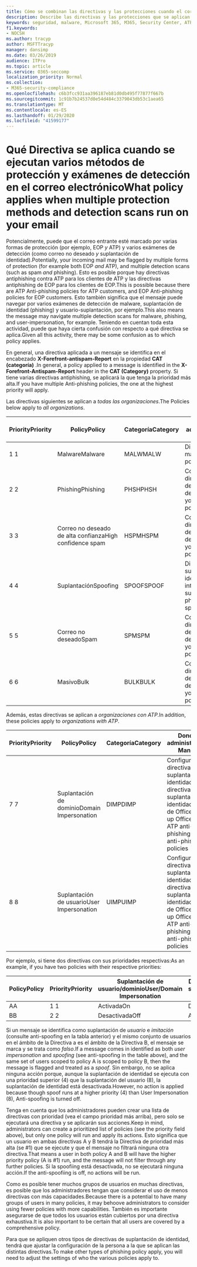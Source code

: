 ```yaml
---
title: Cómo se combinan las directivas y las protecciones cuando el correo está marcado con color rojo
description: Describe las directivas y las protecciones que se aplican cuando el correo electrónico detecta varias protecciones y se examina mediante varias formas de detección. Qué directivas se aplican y qué acciones realizar, cuando el correo electrónico está marcado como malware, correo no deseado, correo no deseado de alta confianza, phishing y masivo por EOP o ATP.
keywords: seguridad, malware, Microsoft 365, M365, Security Center, ATP, Microsoft defender ATP, Office 365 ATP, ATP de Azure
f1.keywords:
- NOCSH
ms.author: tracyp
author: MSFTTracyp
manager: dansimp
ms.date: 03/26/2019
audience: ITPro
ms.topic: article
ms.service: O365-seccomp
localization_priority: Normal
ms.collection:
- M365-security-compliance
ms.openlocfilehash: c6b3fcc931aa396187eb81d0db495f77877f667b
ms.sourcegitcommit: 1c91b7b24537d0e54d484c3379043db53c1aea65
ms.translationtype: MT
ms.contentlocale: es-ES
ms.lasthandoff: 01/29/2020
ms.locfileid: "41599177"
---
```

# <a name="what-policy-applies-when-multiple-protection-methods-and-detection-scans-run-on-your-email"></a><span data-ttu-id="ffc93-105">Qué Directiva se aplica cuando se ejecutan varios métodos de protección y exámenes de detección en el correo electrónico</span><span class="sxs-lookup"><span data-stu-id="ffc93-105">What policy applies when multiple protection methods and detection scans run on your email</span></span>

<span data-ttu-id="ffc93-106">Potencialmente, puede que el correo entrante esté marcado por varias formas de protección (por ejemplo, EOP *y* ATP) y varios exámenes de detección (como correo no deseado *y* suplantación de identidad).</span><span class="sxs-lookup"><span data-stu-id="ffc93-106">Potentially, your incoming mail may be flagged by multiple forms of protection (for example both EOP *and* ATP), and multiple detection scans (such as spam *and* phishing).</span></span> <span data-ttu-id="ffc93-107">Esto es posible porque hay directivas antiphishing contra ATP para los clientes de ATP y las directivas antiphishing de EOP para los clientes de EOP.</span><span class="sxs-lookup"><span data-stu-id="ffc93-107">This is possible because there are ATP Anti-phishing policies for ATP customers, and EOP Anti-phishing policies for EOP customers.</span></span> <span data-ttu-id="ffc93-108">Esto también significa que el mensaje puede navegar por varios exámenes de detección de malware, suplantación de identidad (phishing) y usuario-suplantación, por ejemplo.</span><span class="sxs-lookup"><span data-stu-id="ffc93-108">This also means the message may navigate multiple detection scans for malware, phishing, and user-impersonation, for example.</span></span> <span data-ttu-id="ffc93-109">Teniendo en cuentan toda esta actividad, puede que haya cierta confusión con respecto a qué directiva se aplica.</span><span class="sxs-lookup"><span data-stu-id="ffc93-109">Given all this activity, there may be some confusion as to which policy applies.</span></span>

<span data-ttu-id="ffc93-110">En general, una directiva aplicada a un mensaje se identifica en el encabezado **X-Forefront-antispam-Report** en la propiedad **CAT (categoría)** .</span><span class="sxs-lookup"><span data-stu-id="ffc93-110">In general, a policy applied to a message is identified in the **X-Forefront-Antispam-Report** header in the **CAT (Category)** property.</span></span> <span data-ttu-id="ffc93-111">Si tiene varias directivas antiphishing, se aplicará la que tenga la prioridad más alta.</span><span class="sxs-lookup"><span data-stu-id="ffc93-111">If you have multiple Anti-phishing policies, the one at the highest priority will apply.</span></span>

<span data-ttu-id="ffc93-112">Las directivas siguientes se aplican a _todas las organizaciones_.</span><span class="sxs-lookup"><span data-stu-id="ffc93-112">The Policies below apply to _all organizations_.</span></span>

|<span data-ttu-id="ffc93-113">Priority</span><span class="sxs-lookup"><span data-stu-id="ffc93-113">Priority</span></span> |<span data-ttu-id="ffc93-114">Policy</span><span class="sxs-lookup"><span data-stu-id="ffc93-114">Policy</span></span>  |<span data-ttu-id="ffc93-115">Categoría</span><span class="sxs-lookup"><span data-stu-id="ffc93-115">Category</span></span>  |<span data-ttu-id="ffc93-116">Donde se administra</span><span class="sxs-lookup"><span data-stu-id="ffc93-116">Where Managed</span></span> |
|---------|---------|---------|---------|
|<span data-ttu-id="ffc93-117">1 </span><span class="sxs-lookup"><span data-stu-id="ffc93-117">1</span></span>     | <span data-ttu-id="ffc93-118">Malware</span><span class="sxs-lookup"><span data-stu-id="ffc93-118">Malware</span></span>      | <span data-ttu-id="ffc93-119">MALW</span><span class="sxs-lookup"><span data-stu-id="ffc93-119">MALW</span></span>      | <span data-ttu-id="ffc93-120">Directiva de malware</span><span class="sxs-lookup"><span data-stu-id="ffc93-120">Malware policy</span></span>   |
|<span data-ttu-id="ffc93-121">2 </span><span class="sxs-lookup"><span data-stu-id="ffc93-121">2</span></span>     | <span data-ttu-id="ffc93-122">Phishing</span><span class="sxs-lookup"><span data-stu-id="ffc93-122">Phishing</span></span>     | <span data-ttu-id="ffc93-123">PHSH</span><span class="sxs-lookup"><span data-stu-id="ffc93-123">PHSH</span></span>     | <span data-ttu-id="ffc93-124">Configurar las directivas de filtro de correo no deseado</span><span class="sxs-lookup"><span data-stu-id="ffc93-124">Configure your spam filter policies</span></span>     |
|<span data-ttu-id="ffc93-125">3 </span><span class="sxs-lookup"><span data-stu-id="ffc93-125">3</span></span>     | <span data-ttu-id="ffc93-126">Correo no deseado de alta confianza</span><span class="sxs-lookup"><span data-stu-id="ffc93-126">High confidence spam</span></span>      | <span data-ttu-id="ffc93-127">HSPM</span><span class="sxs-lookup"><span data-stu-id="ffc93-127">HSPM</span></span>        | <span data-ttu-id="ffc93-128">Configurar las directivas de filtro de correo no deseado</span><span class="sxs-lookup"><span data-stu-id="ffc93-128">Configure your spam filter policies</span></span>        |
|<span data-ttu-id="ffc93-129">4 </span><span class="sxs-lookup"><span data-stu-id="ffc93-129">4</span></span>     | <span data-ttu-id="ffc93-130">Suplantación</span><span class="sxs-lookup"><span data-stu-id="ffc93-130">Spoofing</span></span>        | <span data-ttu-id="ffc93-131">SPOOF</span><span class="sxs-lookup"><span data-stu-id="ffc93-131">SPOOF</span></span>        | <span data-ttu-id="ffc93-132">Directiva contra la suplantación de identidad, inteligencia de suplantación</span><span class="sxs-lookup"><span data-stu-id="ffc93-132">Anti-phishing policy, spoof intelligence</span></span>        |
|<span data-ttu-id="ffc93-133">5 </span><span class="sxs-lookup"><span data-stu-id="ffc93-133">5</span></span>     | <span data-ttu-id="ffc93-134">Correo no deseado</span><span class="sxs-lookup"><span data-stu-id="ffc93-134">Spam</span></span>         | <span data-ttu-id="ffc93-135">SPM</span><span class="sxs-lookup"><span data-stu-id="ffc93-135">SPM</span></span>         | <span data-ttu-id="ffc93-136">Configurar las directivas de filtro de correo no deseado</span><span class="sxs-lookup"><span data-stu-id="ffc93-136">Configure your spam filter policies</span></span>         |
|<span data-ttu-id="ffc93-137">6 </span><span class="sxs-lookup"><span data-stu-id="ffc93-137">6</span></span>     | <span data-ttu-id="ffc93-138">Masivo</span><span class="sxs-lookup"><span data-stu-id="ffc93-138">Bulk</span></span>         | <span data-ttu-id="ffc93-139">BULK</span><span class="sxs-lookup"><span data-stu-id="ffc93-139">BULK</span></span>        | <span data-ttu-id="ffc93-140">Configurar las directivas de filtro de correo no deseado</span><span class="sxs-lookup"><span data-stu-id="ffc93-140">Configure your spam filter policies</span></span>         |

<span data-ttu-id="ffc93-141">Además, estas directivas se aplican a _organizaciones con ATP_.</span><span class="sxs-lookup"><span data-stu-id="ffc93-141">In addition, these policies apply to _organizations with ATP_.</span></span>

|<span data-ttu-id="ffc93-142">Priority</span><span class="sxs-lookup"><span data-stu-id="ffc93-142">Priority</span></span> |<span data-ttu-id="ffc93-143">Policy</span><span class="sxs-lookup"><span data-stu-id="ffc93-143">Policy</span></span>  |<span data-ttu-id="ffc93-144">Categoría</span><span class="sxs-lookup"><span data-stu-id="ffc93-144">Category</span></span>  |<span data-ttu-id="ffc93-145">Donde se administra</span><span class="sxs-lookup"><span data-stu-id="ffc93-145">Where Managed</span></span> |
|---------|---------|---------|---------|
|<span data-ttu-id="ffc93-146">7 </span><span class="sxs-lookup"><span data-stu-id="ffc93-146">7</span></span>     | <span data-ttu-id="ffc93-147">Suplantación de dominio</span><span class="sxs-lookup"><span data-stu-id="ffc93-147">Domain Impersonation</span></span>         | <span data-ttu-id="ffc93-148">DIMP</span><span class="sxs-lookup"><span data-stu-id="ffc93-148">DIMP</span></span>         | <span data-ttu-id="ffc93-149">Configurar directivas contra suplantación de identidad y directivas contra suplantación de identidad de ATP de Office 365</span><span class="sxs-lookup"><span data-stu-id="ffc93-149">Set up Office 365 ATP anti-phishing and anti-phishing policies</span></span>        |
|<span data-ttu-id="ffc93-150">8 </span><span class="sxs-lookup"><span data-stu-id="ffc93-150">8</span></span>     | <span data-ttu-id="ffc93-151">Suplantación de usuario</span><span class="sxs-lookup"><span data-stu-id="ffc93-151">User Impersonation</span></span>        | <span data-ttu-id="ffc93-152">UIMP</span><span class="sxs-lookup"><span data-stu-id="ffc93-152">UIMP</span></span>         | <span data-ttu-id="ffc93-153">Configurar directivas contra suplantación de identidad y directivas contra suplantación de identidad de ATP de Office 365</span><span class="sxs-lookup"><span data-stu-id="ffc93-153">Set up Office 365 ATP anti-phishing and anti-phishing policies</span></span>         |

<span data-ttu-id="ffc93-154">Por ejemplo, si tiene dos directivas con sus prioridades respectivas:</span><span class="sxs-lookup"><span data-stu-id="ffc93-154">As an example, if you have two policies with their respective priorities:</span></span>

|<span data-ttu-id="ffc93-155">Policy</span><span class="sxs-lookup"><span data-stu-id="ffc93-155">Policy</span></span>  |<span data-ttu-id="ffc93-156">Priority</span><span class="sxs-lookup"><span data-stu-id="ffc93-156">Priority</span></span>  |<span data-ttu-id="ffc93-157">Suplantación de usuario/dominio</span><span class="sxs-lookup"><span data-stu-id="ffc93-157">User/Domain Impersonation</span></span>  |<span data-ttu-id="ffc93-158">Directiva contra la suplantación</span><span class="sxs-lookup"><span data-stu-id="ffc93-158">Anti-spoofing</span></span>  |
|---------|---------|---------|---------|
|<span data-ttu-id="ffc93-159">A</span><span class="sxs-lookup"><span data-stu-id="ffc93-159">A</span></span>     | <span data-ttu-id="ffc93-160">1 </span><span class="sxs-lookup"><span data-stu-id="ffc93-160">1</span></span>        | <span data-ttu-id="ffc93-161">Activada</span><span class="sxs-lookup"><span data-stu-id="ffc93-161">On</span></span>        |<span data-ttu-id="ffc93-162">Desactivado</span><span class="sxs-lookup"><span data-stu-id="ffc93-162">Off</span></span>         |
|<span data-ttu-id="ffc93-163">B</span><span class="sxs-lookup"><span data-stu-id="ffc93-163">B</span></span>     | <span data-ttu-id="ffc93-164">2 </span><span class="sxs-lookup"><span data-stu-id="ffc93-164">2</span></span>        | <span data-ttu-id="ffc93-165">Desactivada</span><span class="sxs-lookup"><span data-stu-id="ffc93-165">Off</span></span>        | <span data-ttu-id="ffc93-166">Activada</span><span class="sxs-lookup"><span data-stu-id="ffc93-166">On</span></span>        |

<span data-ttu-id="ffc93-167">Si un mensaje se identifica como suplantación de _usuario_ e _imitación_ (consulte anti-spoofing en la tabla anterior) y el mismo conjunto de usuarios en el ámbito de la Directiva a es el ámbito de la Directiva B, el mensaje se marca y se trata como _falso_.</span><span class="sxs-lookup"><span data-stu-id="ffc93-167">If a message comes in identified as both _user impersonation_ and _spoofing_ (see anti-spoofing in the table above), and the same set of users scoped to policy A is scoped to policy B, then the message is flagged and treated as a _spoof_.</span></span> <span data-ttu-id="ffc93-168">Sin embargo, no se aplica ninguna acción porque, aunque la suplantación de identidad se ejecuta con una prioridad superior (4) que la suplantación del usuario (8), la suplantación de identidad está desactivada.</span><span class="sxs-lookup"><span data-stu-id="ffc93-168">However, no action is applied because though spoof runs at a higher priority (4) than User Impersonation (8), Anti-spoofing is turned off.</span></span>

<span data-ttu-id="ffc93-169">Tenga en cuenta que los administradores pueden crear una lista de directivas con prioridad (vea el campo prioridad más arriba), pero solo se ejecutará una directiva y se aplicarán sus acciones.</span><span class="sxs-lookup"><span data-stu-id="ffc93-169">Keep in mind, administrators can create a prioritized list of policies (see the priority field above), but only one policy will run and apply its actions.</span></span> <span data-ttu-id="ffc93-170">Esto significa que un usuario en ambas directivas A y B tendrá la Directiva de prioridad más alta (se #1) que se ejecute y que el mensaje no filtrará ninguna otra directiva.</span><span class="sxs-lookup"><span data-stu-id="ffc93-170">That means a user in both policy A and B will have the higher priority policy (A is #1) run, and the message will not filter through any further policies.</span></span> <span data-ttu-id="ffc93-171">Si la spoofiing está desactivada, no se ejecutará ninguna acción.</span><span class="sxs-lookup"><span data-stu-id="ffc93-171">If the anti-spoofiing is off, no actions will be run.</span></span>

<span data-ttu-id="ffc93-172">Como es posible tener muchos grupos de usuarios en muchas directivas, es posible que los administradores tengan que considerar el uso de menos directivas con más capacidades.</span><span class="sxs-lookup"><span data-stu-id="ffc93-172">Because there is a potential to have many groups of users in many policies, it may behoove administrators to consider using fewer policies with more capabilities.</span></span> <span data-ttu-id="ffc93-173">También es importante asegurarse de que todos los usuarios están cubiertos por una directiva exhaustiva.</span><span class="sxs-lookup"><span data-stu-id="ffc93-173">It is also important to be certain that all users are covered by a comprehensive policy.</span></span>

<span data-ttu-id="ffc93-174">Para que se apliquen otros tipos de directivas de suplantación de identidad, tendrá que ajustar la configuración de la persona a la que se aplican las distintas directivas.</span><span class="sxs-lookup"><span data-stu-id="ffc93-174">To make other types of phishing policy apply, you will need to adjust the settings of who the various policies apply to.</span></span>



